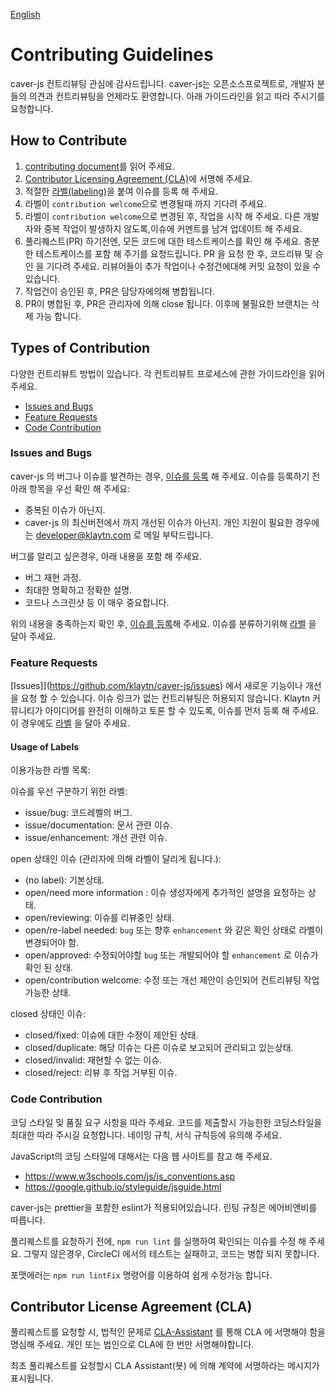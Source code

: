 [English](./CONTRIBUTING.md)

# Contributing Guidelines

caver-js 컨트리뷰팅 관심에 감사드립니다. caver-js는 오픈소스프로젝트로, 개발자 분들의 의견과 컨트리뷰팅을 언제라도 환영합니다. 아래 가이드라인을 읽고 따라 주시기를 요청합니다.

## How to Contribute

1. [contributing document](./CONTRIBUTING.md)를 읽어 주세요.
2. [Contributor Licensing Agreement (CLA)](#contributor-license-agreement-cla)에 서명해 주세요.
3. 적절한 [라벨(labeling)](#usage-of-labels)을 붙여 이슈를 등록 해 주세요.
4. 라벨이 `contribution welcome`으로 변경될때 까지 기다려 주세요.
5. 라벨이 `contribution welcome`으로 변경된 후, 작업을 시작 해 주세요. 다른 개발자와 중복 작업이 발생하지 않도록,이슈에 커멘트를 남겨 업데이트 해 주세요.
6. 풀리퀘스트(PR) 하기전엔, 모든 코드에 대한 테스트케이스를 확인 해 주세요. 충분한 테스트케이스를 포함 해 주기를 요청드립니다. PR 을 요청 한 후, 코드리뷰 및 승인 을 기다려 주세요. 리뷰어들이 추가 작업이나 수정건에대해 커밋 요청이 있을 수 있습니다.
7. 작업건이 승인된 후, PR은 담당자에의해 병합됩니다.
8. PR이 병합된 후, PR은 관리자에 의해 close 됩니다. 이후에 불필요한 브랜치는 삭제 가능 합니다.

## Types of Contribution
다양한 컨트리뷰트 방법이 있습니다. 각 컨트리뷰트 프로세스에 관한 가이드라인을 읽어 주세요.

-   [Issues and Bugs](#issues-and-bugs)
-   [Feature Requests](#feature-requests)
-   [Code Contribution](#code-contribution)

### Issues and Bugs

caver-js 의 버그나 이슈를 발견하는 경우, [이슈를 등록](https://github.com/klaytn/caver-js/issues) 해 주세요. 이슈를 등록하기 전 아래 항목을 우선 확인 해 주세요:

- 중복된 이슈가 아닌지.
- caver-js 의 최신버전에서 까지 개선된 이슈가 아닌지. 개인 지원이 필요한 경우에는 developer@klaytn.com 로 메일 부탁드립니다.

버그를 알리고 싶은경우, 아래 내용을 포함 해 주세요.
- 버그 재현 과정.
- 최대한 명확하고 정확한 설명.
- 코드나 스크린샷 등 이 매우 중요합니다.

위의 내용을 충족하는지 확인 후, [이슈를 등록](https://github.com/klaytn/caver-js/issues)해 주세요. 이슈를 분류하기위해 [라벨](#usage-of-labels) 을 달아 주세요.

### Feature Requests

[Issues]](https://github.com/klaytn/caver-js/issues) 에서 새로운 기능이나 개선을 요청 할 수 있습니다. 이슈 링크가 없는 컨트리뷰팅은 허용되지 않습니다. Klaytn 커뮤니티가 아이디어를 완전히 이해하고 토론 할 수 있도록, 이슈를 먼저 등록 해 주세요. 이 경우에도 [라벨](#usage-of-labels) 을 달아 주세요.

#### Usage of Labels

이용가능한 라벨 목록:

이슈를 우선 구분하기 위한 라벨:

- issue/bug: 코드레벨의 버그.
- issue/documentation: 문서 관련 이슈.
- issue/enhancement: 개선 관련 이슈.

open 상태인 이슈 (관리자에 의해 라벨이 달리게 됩니다.):

- (no label): 기본상태.
- open/need more information : 이슈 생성자에게 추가적인 설명을 요청하는 상태.
- open/reviewing: 이슈를 리뷰중인 상태.
- open/re-label needed: `bug` 또는 향후 `enhancement` 와 같은 확인 상태로 라벨이 변경되어야 함.
- open/approved: 수정되어야할 `bug` 또는 개발되어야 할 `enhancement` 로 이슈가 확인 된 상태.
- open/contribution welcome: 수정 또는 개선 제안이 승인되어 컨트리뷰팅 작업 가능한 상태.

closed 상태인 이슈:

- closed/fixed: 이슈에 대한 수정이 제안된 상태.
- closed/duplicate: 해당 이슈는 다른 이슈로 보고되어 관리되고 있는상태.
- closed/invalid: 재현할 수 없는 이슈.
- closed/reject: 리뷰 후 작업 거부된 이슈.

### Code Contribution

코딩 스타일 및 품질 요구 사항을 따라 주세요. 코드를 제출할시 가능한한 코딩스타일을 최대한 따라 주시길 요청합니다. 네이밍 규칙, 서식 규칙등에 유의해 주세요.

JavaScript의 코딩 스타일에 대해서는 다음 웹 사이트를 참고 해 주세요.
- https://www.w3schools.com/js/js_conventions.asp
- https://google.github.io/styleguide/jsguide.html

caver-js는 prettier을 포함한 eslint가 적용되어있습니다. 린팅 규칭은 에어비앤비를 따릅니다.

풀리퀘스트를 요청하기 전에, `npm run lint` 를 실행하여 확인되는 이슈를 수정 해 주세요.
그렇지 않은경우, CircleCI 에서의 테스트는 실패하고, 코드는 병합 되지 못합니다.

포맷에러는 `npm run lintFix` 명령어를 이용하여 쉽게 수정가능 합니다.

## Contributor License Agreement (CLA)

풀리퀘스트를 요청할 시, 법적인 문제로 [CLA-Assistant](https://cla-assistant.io/klaytn/caver-js) 를 통해 CLA 에 서명해야 함을 명심해 주세요. 개인 또는 법인으로 CLA에 한 번만 서명해야합니다.

최초 풀리퀘스트를 요청할시 CLA Assistant(봇) 에 의해 계약에 서명하라는 메시지가 표시됩니다.
